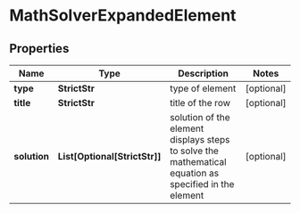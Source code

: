 # MathSolverExpandedElement


## Properties

| Name | Type | Description | Notes |
|------------ | ------------- | ------------- | -------------|
**type** | **StrictStr** | type of element |[optional]|
**title** | **StrictStr** | title of the row |[optional]|
**solution** | **List[Optional[StrictStr]]** | solution of the element<br>displays steps to solve the mathematical equation as specified in the element |[optional]|